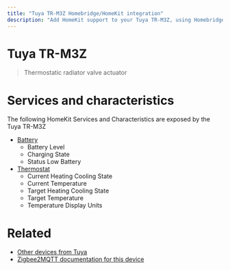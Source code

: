 ```yaml
---
title: "Tuya TR-M3Z Homebridge/HomeKit integration"
description: "Add HomeKit support to your Tuya TR-M3Z, using Homebridge, Zigbee2MQTT and homebridge-z2m."
---
```

<!---
This file has been GENERATED using src/docgen/docgen.ts
DO NOT EDIT THIS FILE MANUALLY!
-->
# Tuya TR-M3Z
> Thermostatic radiator valve actuator


# Services and characteristics
The following HomeKit Services and Characteristics are exposed by
the Tuya TR-M3Z

* [Battery](../../battery.md)
  * Battery Level
  * Charging State
  * Status Low Battery
* [Thermostat](../../climate.md)
  * Current Heating Cooling State
  * Current Temperature
  * Target Heating Cooling State
  * Target Temperature
  * Temperature Display Units


# Related
* [Other devices from Tuya](../index.md#tuya)
* [Zigbee2MQTT documentation for this device](https://www.zigbee2mqtt.io/devices/TR-M3Z.html)